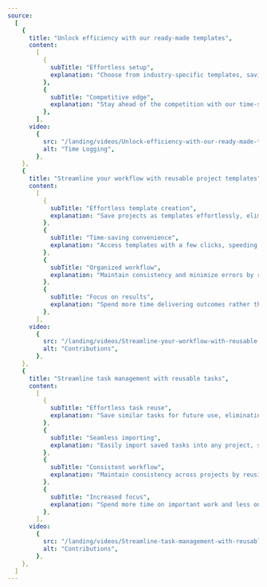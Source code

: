 ```yaml
---
source:
  [
    {
      title: "Unlock efficiency with our ready-made templates",
      content:
        [
          {
            subTitle: "Effortless setup",
            explanation: "Choose from industry-specific templates, saving time and eliminating the need to start from scratch.",
          },
          {
            subTitle: "Competitive edge",
            explanation: "Stay ahead of the competition with our time-saving tool tailored to your needs.",
          },
        ],
      video:
        {
          src: "/landing/videos/Unlock-efficiency-with-our-ready-made-templates.mp4",
          alt: "Time Logging",
        },
    },
    {
      title: "Streamline your workflow with reusable project templates",
      content:
        [
          {
            subTitle: "Effortless template creation",
            explanation: "Save projects as templates effortlessly, eliminating repetitive setup tasks.",
          },
          {
            subTitle: "Time-saving convenience",
            explanation: "Access templates with a few clicks, speeding up project initiation.",
          },
          {
            subTitle: "Organized workflow",
            explanation: "Maintain consistency and minimize errors by reusing templates.",
          },
          {
            subTitle: "Focus on results",
            explanation: "Spend more time delivering outcomes rather than on redundant setup processes.",
          },
        ],
      video:
        {
          src: "/landing/videos/Streamline-your-workflow-with-reusable-project-templates.mp4",
          alt: "Contributions",
        },
    },
    {
      title: "Streamline task management with reusable tasks",
      content:
        [
          {
            subTitle: "Effortless task reuse",
            explanation: "Save similar tasks for future use, eliminating the need to recreate them repeatedly.",
          },
          {
            subTitle: "Seamless importing",
            explanation: "Easily import saved tasks into any project, saving time and reducing setup hassle.",
          },
          {
            subTitle: "Consistent workflow",
            explanation: "Maintain consistency across projects by reusing tasks, ensuring nothing is overlooked.",
          },
          {
            subTitle: "Increased focus",
            explanation: "Spend more time on important work and less on task creation, enhancing overall productivity and efficiency.",
          },
        ],
      video:
        {
          src: "/landing/videos/Streamline-task-management-with-reusable-tasks.mp4",
          alt: "Contributions",
        },
    },
  ]
---
```

